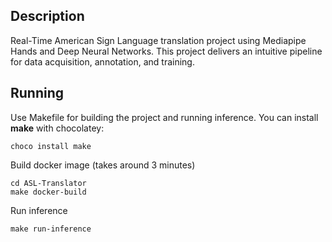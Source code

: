 ## Description
Real-Time American Sign Language translation project using Mediapipe Hands and Deep Neural Networks. This project delivers an intuitive pipeline for data acquisition, annotation, and training. 

## Running
Use Makefile for building the project and running inference. You can install **make** with chocolatey:
```Shell
choco install make
```
Build docker image (takes around 3 minutes)
```Shell
cd ASL-Translator
make docker-build
```
Run inference
```Shell
make run-inference
```
